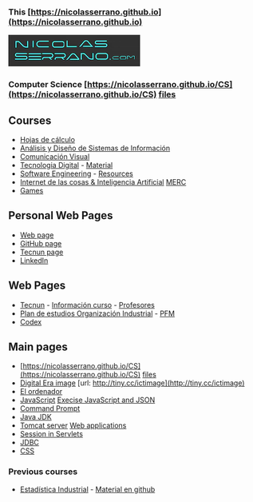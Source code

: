 ### This [https://nicolasserrano.github.io](https://nicolasserrano.github.io)
![](images/web.png)

### Computer Science [https://nicolasserrano.github.io/CS](https://nicolasserrano.github.io/CS) [files](https://github.com/nicolasserrano/CS)

## Courses
- [Hojas de cálculo](http://www.unav.edu/asignatura/hojas-calculo-resolucion-problemas-y-aplicaciones-ing-gr/)
- [Análisis y Diseño de Sistemas de Información](https://tserver.tecnun.es/plan/asignatura?id=1000025605)
- [Comunicación Visual](http://www.unav.es/asignatura/viscom/)
- [Tecnologia Digital](http://www.unav.es/asignatura/infor2oi/) - [Material](https://aula-virtual.unav.edu/webapps/blackboard/execute/content/blankPage?cmd=view&content_id=_916022_1&course_id=_19856_1)
- [Software Engineering](http://www.unav.es/asignatura/isoftwareing/) - [Resources](https://aula-virtual.unav.edu/webapps/blackboard/execute/content/blankPage?cmd=view&content_id=_651897_1&course_id=_15958_1)
- [Internet de las cosas & Inteligencia Artificial](http://www.unav.edu/asignatura/internet-de-las-cosas--inteligencia-artificial/) [MERC](https://www.unav.edu/en/web/master-ejecutivo-en-reputacion-corporativa/plan-de-estudios)
- [Games](https://nicolasserrano.github.io/Games/) 

## Personal Web Pages
- [Web page](http://www.nicolasserrano.es/)  
- [GitHub page](https://nicolasserrano.github.io/)  
- [Tecnun page](http://www.tecnun.es/departamentos/personal/ficha/-/journal_content/56_INSTANCE_izKAh02mizKD/10229/31161)  
- [LinkedIn](https://www.linkedin.com/in/nicolás-serrano-493a146) 

## Web Pages
- [Tecnun](http://www.tecnun.es/) - [Información curso](http://www.tecnun.es/alumnos/informacion-para-el-curso) - [Profesores](https://www.tecnun.es/profesores-pas)
- [Plan de estudios Organización Industrial](https://www.unav.edu/web/grado-en-ingenieria-en-organizacion-industrial/plan-de-estudios#p_56_INSTANCE_TtbhyJ2YCe0H) - [PFM](https://nicolasserrano.github.io/ProyectosOI/)
- [Codex](https://q-server.tecnun.es/codex/)

## Main pages
- [https://nicolasserrano.github.io/CS](https://nicolasserrano.github.io/CS) [files](https://github.com/nicolasserrano/CS)
- [Digital Era image](https://nicolasserrano.github.io/CS/images/digital.png) [url: http://tiny.cc/ictimage](http://tiny.cc/ictimage)
- [El ordenador](https://nicolasserrano.github.io/c5i/Notas)
- [JavaScript](https://nicolasserrano.github.io/CS/JavaScript) [Execise JavaScript and JSON](https://nicolasserrano.github.io/CS/Java/JavaScriptJSON)
- [Command Prompt](https://nicolasserrano.github.io/CS/Cmd)
- [Java JDK](https://nicolasserrano.github.io/CS/JDK)
- [Tomcat server](https://nicolasserrano.github.io/CS/Tomcat) [Web applications](https://nicolasserrano.github.io/CS/Java/WebApplicationExercises)
- [Session in Servlets](https://nicolasserrano.github.io/CS/Servlets)
- [JDBC](https://nicolasserrano.github.io/CS/JDBC)
- [CSS](https://nicolasserrano.github.io/CS/CSS/CSS.pdf)

### Previous courses
- [Estadística Industrial](https://tserver.tecnun.es/plan/asignatura?id=1000025608) - [Material en github](https://nicolasserrano.github.io/practicaDatos/) 

<style>
  h2 {
    break-before: column;
  }
  article.markdown-body {
    column-count: 3;
  }
</style>
